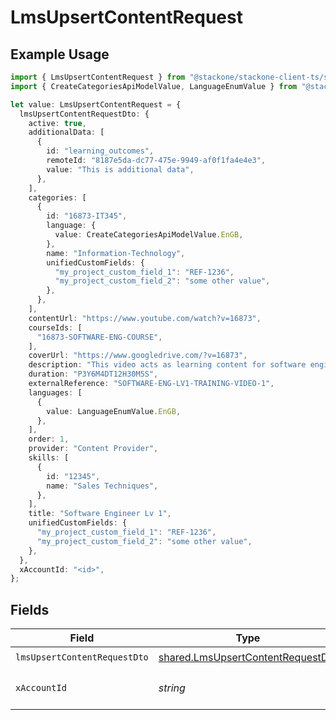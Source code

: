 # LmsUpsertContentRequest

## Example Usage

```typescript
import { LmsUpsertContentRequest } from "@stackone/stackone-client-ts/sdk/models/operations";
import { CreateCategoriesApiModelValue, LanguageEnumValue } from "@stackone/stackone-client-ts/sdk/models/shared";

let value: LmsUpsertContentRequest = {
  lmsUpsertContentRequestDto: {
    active: true,
    additionalData: [
      {
        id: "learning_outcomes",
        remoteId: "8187e5da-dc77-475e-9949-af0f1fa4e4e3",
        value: "This is additional data",
      },
    ],
    categories: [
      {
        id: "16873-IT345",
        language: {
          value: CreateCategoriesApiModelValue.EnGB,
        },
        name: "Information-Technology",
        unifiedCustomFields: {
          "my_project_custom_field_1": "REF-1236",
          "my_project_custom_field_2": "some other value",
        },
      },
    ],
    contentUrl: "https://www.youtube.com/watch?v=16873",
    courseIds: [
      "16873-SOFTWARE-ENG-COURSE",
    ],
    coverUrl: "https://www.googledrive.com/?v=16873",
    description: "This video acts as learning content for software engineers.",
    duration: "P3Y6M4DT12H30M5S",
    externalReference: "SOFTWARE-ENG-LV1-TRAINING-VIDEO-1",
    languages: [
      {
        value: LanguageEnumValue.EnGB,
      },
    ],
    order: 1,
    provider: "Content Provider",
    skills: [
      {
        id: "12345",
        name: "Sales Techniques",
      },
    ],
    title: "Software Engineer Lv 1",
    unifiedCustomFields: {
      "my_project_custom_field_1": "REF-1236",
      "my_project_custom_field_2": "some other value",
    },
  },
  xAccountId: "<id>",
};
```

## Fields

| Field                                                                                         | Type                                                                                          | Required                                                                                      | Description                                                                                   |
| --------------------------------------------------------------------------------------------- | --------------------------------------------------------------------------------------------- | --------------------------------------------------------------------------------------------- | --------------------------------------------------------------------------------------------- |
| `lmsUpsertContentRequestDto`                                                                  | [shared.LmsUpsertContentRequestDto](../../../sdk/models/shared/lmsupsertcontentrequestdto.md) | :heavy_check_mark:                                                                            | N/A                                                                                           |
| `xAccountId`                                                                                  | *string*                                                                                      | :heavy_check_mark:                                                                            | The account identifier                                                                        |